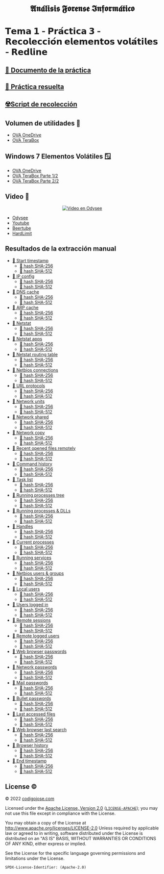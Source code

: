 [//]: # (Bold Fraktur)
<h1 align="center">
𝕬𝖓𝖆́𝖑𝖎𝖘𝖎𝖘 𝕱𝖔𝖗𝖊𝖓𝖘𝖊 𝕴𝖓𝖋𝖔𝖗𝖒𝖆́𝖙𝖎𝖈𝖔
</h1>

[//]: # (Bold Sans)
# 𝗧𝗲𝗺𝗮 𝟭 - 𝗣𝗿𝗮́𝗰𝘁𝗶𝗰𝗮 𝟯 - 𝗥𝗲𝗰𝗼𝗹𝗲𝗰𝗰𝗶𝗼́𝗻 𝗲𝗹𝗲𝗺𝗲𝗻𝘁𝗼𝘀 𝘃𝗼𝗹𝗮́𝘁𝗶𝗹𝗲𝘀 - 𝗥𝗲𝗱𝗹𝗶𝗻𝗲

## [💾 Documento de la práctica](practice.pdf)
## [💾 Práctica resuelta](practice-resolved.pdf)
## [☢️Script de recolección](scrapper-windows.bat)

## Volumen de utilidades 💽

* [OVA OneDrive](https://educajcyl-my.sharepoint.com/:u:/g/personal/josea_yanjim_educa_jcyl_es/EZ-ooEdJXThHiE5PebLTvh0BdmE1KZx_AhCUg55lYbZ5jA?e=RodGl4)
* [OVA TeraBox](https://terabox.com/s/1HkvvmpUjtCvx9-w8eY5CYw)

## Windows 7 Elementos Volátiles 🪟

* [OVA OneDrive](https://educajcyl-my.sharepoint.com/:u:/g/personal/josea_yanjim_educa_jcyl_es/Ec8LtlvHnKBMr_fRIsqDzPgBh0kAGMZhrKDiLKlaLpmrdg?e=AqlLW0)
* [OVA TeraBox Parte 1/2](https://terabox.com/s/1c8Xf5v4ZFA3dmUmqO9l7mQ)
* [OVA TeraBox Parte 2/2](https://terabox.com/s/1h7-VO4aeFImn55LYakfNhw)

## Video 🎥
<div align="center">
  <a href="https://odysee.com/@jayanez:e/ceti-elementos-volatiles-redline:1"><img src="https://thumbs.odycdn.com/c4661fb57e073d7ac889c98b3d669daf.jpg" alt="Video en Odysee"></a>
</div>

* [Odysee](https://odysee.com/@jayanez:e/ceti-elementos-volatiles-redline:1)
* [Youtube](https://youtu.be/fkjLhod7qM0)
* [Beertube](https://beertube.epgn.ch/w/uxHbJ2AYf4iXVn7bW9pnHy)
* [HardLimit](https://video.hardlimit.com/w/gGS2Qh7XhTYxdGfEf9m3u8)

## Resultados de la extracción manual
* [📒 Start timestamp](logs/001-start-date.log)
    * [🔎 hash SHA-256](logs/001-start-date-hash.sha256)
    * [🔎 hash SHA-512](logs/001-start-date-hash.sha512)
* [📒 IP config](logs/002-ipconfig.log)
    * [🔎 hash SHA-256](logs/002-ipconfig-hash.sha256)
    * [🔎 hash SHA-512](logs/002-ipconfig-hash.sha512)
* [📒 DNS cache](logs/003-dns-cache.log)
    * [🔎 hash SHA-256](logs/003-dns-cache-hash.sha256)
    * [🔎 hash SHA-512](logs/003-dns-cache-hash.sha512)
* [📒 ARP cache](logs/004-arp-cache.log)
    * [🔎 hash SHA-256](logs/004-arp-cache-hash.sha256)
    * [🔎 hash SHA-512](logs/004-arp-cache-hash.sha512)
* [📒 Netstat](logs/005-netstat.log)
    * [🔎 hash SHA-256](logs/005-netstat-hash.sha256)
    * [🔎 hash SHA-512](logs/005-netstat-hash.sha512)
* [📒 Netstat apps](logs/006-netstat-apps.log)
    * [🔎 hash SHA-256](logs/006-netstat-apps-hash.sha256)
    * [🔎 hash SHA-512](logs/006-netstat-apps-hash.sha512)
* [📒 Netstat routing table](logs/007-netstat-routing-table.log)
    * [🔎 hash SHA-256](logs/007-netstat-routing-table-hash.sha256)
    * [🔎 hash SHA-512](logs/007-netstat-routing-table-hash.sha512)
* [📒 Netbios connections](logs/008-netbios-connections.log)
    * [🔎 hash SHA-256](logs/008-netbios-connections-hash.sha256)
    * [🔎 hash SHA-512](logs/008-netbios-connections-hash.sha512)
* [📒 URL protocols](logs/009-nirsoft-urlprotocols.log)
    * [🔎 hash SHA-256](logs/009-nirsoft-urlprotocols-hash.sha256)
    * [🔎 hash SHA-512](logs/009-nirsoft-urlprotocols-hash.sha512)
* [📒 Network units](logs/010-network-units.log)
    * [🔎 hash SHA-256](logs/010-network-units-hash.sha256)
    * [🔎 hash SHA-512](logs/010-network-units-hash.sha512)
* [📒 Network shared](logs/011-network-shared.log)
    * [🔎 hash SHA-256](logs/011-network-shared-hash.sha256)
    * [🔎 hash SHA-512](logs/011-network-shared-hash.sha512)
* [📒 Network copy](logs/012-network-copy.log)
    * [🔎 hash SHA-256](logs/012-network-copy-hash.sha256)
    * [🔎 hash SHA-512](logs/012-network-copy-hash.sha512)
* [📒 Recent opened files remotely](logs/013-sysinternals-recent-opened-files-remotely.log)
    * [🔎 hash SHA-256](logs/013-sysinternals-recent-opened-files-remotely-hash.sha256)
    * [🔎 hash SHA-512](logs/013-sysinternals-recent-opened-files-remotely-hash.sha512)
* [📒 Command history](logs/014-command-history.log)
    * [🔎 hash SHA-256](logs/007-netstat-routing-table-hash.sha256)
    * [🔎 hash SHA-512](logs/007-netstat-routing-table-hash.sha512)
* [📒 Task list](logs/015-task-list.log)
    * [🔎 hash SHA-256](logs/015-task-list-hash.sha256)
    * [🔎 hash SHA-512](logs/015-task-list-hash.sha512)
* [📒 Running processes tree](logs/016-sysinternals-running-processes-tree.log)
    * [🔎 hash SHA-256](logs/016-sysinternals-running-processes-tree-hash.sha256)
    * [🔎 hash SHA-512](logs/016-sysinternals-running-processes-tree-hash.sha512)
* [📒 Running processes & DLLs](logs/017-sysinternals-running-processes-dlls.log)
    * [🔎 hash SHA-256](logs/017-sysinternals-running-processes-dlls-hash.sha256)
    * [🔎 hash SHA-512](logs/017-sysinternals-running-processes-dlls-hash.sha512)
* [📒 Handles](logs/018-sysinternals-handles.log)
    * [🔎 hash SHA-256](logs/018-sysinternals-handles-hash.sha256)
    * [🔎 hash SHA-512](logs/018-sysinternals-handles-hash.sha512)
* [📒 Current processes](logs/019-nirsoft-current-processes.log)
    * [🔎 hash SHA-256](logs/019-nirsoft-current-processes-hash.sha256)
    * [🔎 hash SHA-512](logs/019-nirsoft-current-processes-hash.sha512)
* [📒 Running services](logs/020-running-services.log)
    * [🔎 hash SHA-256](logs/020-running-services-hash.sha256)
    * [🔎 hash SHA-512](logs/020-running-services-hash.sha512)
* [📒 Netbios users & groups](logs/021-netbios-users-groups.log)
    * [🔎 hash SHA-256](logs/021-netbios-users-groups-hash.sha256)
    * [🔎 hash SHA-512](logs/021-netbios-users-groups-hash.sha512)
* [📒 Local users](logs/022-local-users.log)
    * [🔎 hash SHA-256](logs/022-local-users-hash.sha256)
    * [🔎 hash SHA-512](logs/022-local-users-hash.sha512)
* [📒 Users logged in](logs/023-users-logged-in.log)
    * [🔎 hash SHA-256](logs/023-users-logged-in-hash.sha256)
    * [🔎 hash SHA-512](logs/023-users-logged-in-hash.sha512)
* [📒 Remote sessions](logs/024-sysinternals-logonsessions.log)
    * [🔎 hash SHA-256](logs/024-sysinternals-logonsessions-hash.sha256)
    * [🔎 hash SHA-512](logs/024-sysinternals-logonsessions-hash.sha512)
* [📒 Remote logged users](logs/025-sysinternals-logged-users.log)
    * [🔎 hash SHA-256](logs/025-sysinternals-logged-users-hash.sha256)
    * [🔎 hash SHA-512](logs/025-sysinternals-logged-users-hash.sha512)
* [📒 Web browser passwords](logs/026-nirsoft-web-browser-passwords.log)
    * [🔎 hash SHA-256](logs/026-nirsoft-web-browser-passwords-hash.sha256)
    * [🔎 hash SHA-512](logs/026-nirsoft-web-browser-passwords-hash.sha512)
* [📒 Network passwords](logs/027-nirsoft-network-passwords.log)
    * [🔎 hash SHA-256](logs/027-nirsoft-network-passwords-hash.sha256)
    * [🔎 hash SHA-512](logs/027-nirsoft-network-passwords-hash.sha512)
* [📒 Mail passwords](logs/028-nirsoft-mail-passwords.log)
    * [🔎 hash SHA-256](logs/028-nirsoft-mail-passwords-hash.sha256)
    * [🔎 hash SHA-512](logs/028-nirsoft-mail-passwords-hash.sha512)
* [📒 Bullet passwords](logs/029-nirsoft-bullets-passwords.log)
  * [🔎 hash SHA-256](logs/029-nirsoft-bullets-passwords-hash.sha256)
  * [🔎 hash SHA-512](logs/029-nirsoft-bullets-passwords-hash.sha512)
* [📒 Last accessed files](logs/030-last-accessed-files.log)
  * [🔎 hash SHA-256](logs/030-last-accessed-files-hash.sha256)
  * [🔎 hash SHA-512](logs/030-last-accessed-files-hash.sha512)
* [📒 Web browser last search](logs/031-nirsoft-browser-last-search.log)
  * [🔎 hash SHA-256](logs/031-nirsoft-browser-last-search-hash.sha256)
  * [🔎 hash SHA-512](logs/031-nirsoft-browser-last-search-hash.sha512)
* [📒 Browser history](logs/032-nirsoft-browser-history.csv)
  * [🔎 hash SHA-256](logs/032-nirsoft-browser-history-hash.sha256)
  * [🔎 hash SHA-512](logs/032-nirsoft-browser-history-hash.sha512)
* [📒 End timestamp](logs/033-end-date.log)
  * [🔎 hash SHA-256](logs/033-end-date-hash.sha256)
  * [🔎 hash SHA-512](logs/033-end-date-hash.sha512)

## License ©️
© 2022 [codigojose.com](https://codigojose.com)

Licensed under the [Apache License, Version 2.0](https://www.apache.org/licenses/LICENSE-2.0) ([`LICENSE-APACHE`](https://www.apache.org/licenses/LICENSE-2.0));
you may not use this file except in compliance with the License.

You may obtain a copy of the License at http://www.apache.org/licenses/LICENSE-2.0 Unless required by applicable law or agreed to in writing, software
distributed under the License is distributed on an "AS IS" BASIS,
WITHOUT WARRANTIES OR CONDITIONS OF ANY KIND, either express or implied.

See the License for the specific language governing permissions and
limitations under the License.

`SPDX-License-Identifier: (Apache-2.0)`
